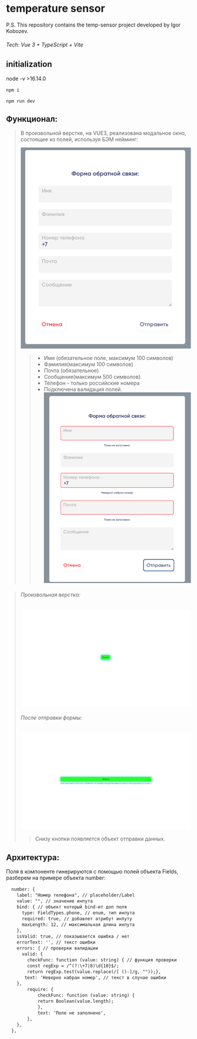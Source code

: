 # temperature sensor

P.S. This repository contains the temp-sensor project developed by Igor Kobozev.

###### Tech: Vue 3 + TypeScript + Vite

## initialization
 node -v >16.14.0
```
npm i
```
```
npm run dev
```

## Функционал:
> В произвольной верстке, на VUE3, реализована модальное окно, состоящее из полей, используя БЭМ нейминг:
>
>![This is an alt text.]( ./src/assets/img/readMe/form.png "/")
>
>> * Имя (обязательное поле, максимум 100 символов)
>> * Фамилия(максимум 100 символов)
>> * Почта (обязательное) 
>> * Сообщение(максимум 500 символов).
>> * Телефон - только российские номера
>> * Подключена валидация полей.
>>![This is an alt text.]( ./src/assets/img/readMe/invalidForm.png "/")

>###### Произвольная верстка:
>![This is an alt text.](./src/assets/img/readMe/verstka.png "/edit")
>
>###### После отправки формы:
>![This is an alt text.](./src/assets/img/readMe/send.png "/edit")
>
>> Снизу кнопки появляется объект отправки данных.

## Архитектура:
Поля в компоненте гинерируются с помощью полей объекта Fields, разберем на примере объекта number:
```
  number: {
    label: "Номер телефона", // placeholder/Label
    value: "", // значение инпута
    bind: { // объект который bind-ит доп поля
      type: FieldTypes.phone, // enum, тип инпута
      required: true, // добавлет атрибут инпуту
      maxLength: 12, // максимальная длина инпута
    },
    isValid: true, // показывается ошибка / нет
    errorText: '', // текст ошибки
    errors: { // проверки валидации
      valid: {
        checkFunc: function (value: string) { // функция проверки
        const regExp = /^(?:\+7|8)\d{10}$/;
        return regExp.test(value.replace(/[ ()-]/g, ""));},
       text: 'Неверно набран номер', // текст в случае ошибки
    },
		require: {
			checkFunc: function (value: string) {
			return Boolean(value.length);
			},
			text: 'Поле не заполнено',
		},
    },
  },
```